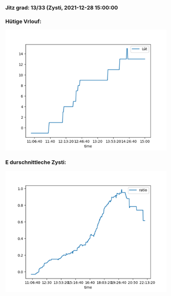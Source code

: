 ### Jitz grad: 13/33 (Zysti, 2021-12-28 15:00:00

### Hütige Vrlouf:
![Graph](Today.png)

### E durschnittleche Zysti:
![Graph](Zysti.png)